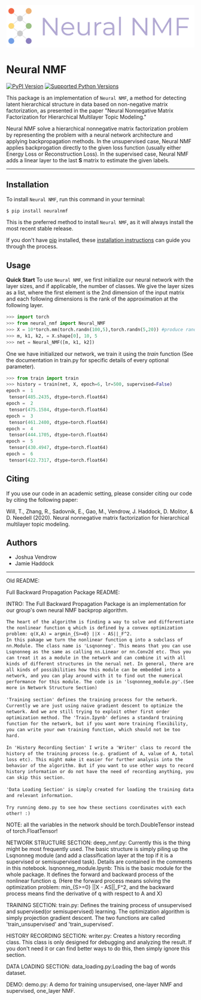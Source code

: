 
<p align="center">
<img width="600" src="https://github.com/jvendrow/NeuralNMF/blob/master/Neural%20NMF%20Logo.png?raw=true" alt="logo">
</p>

# Neural NMF

[![PyPI Version](https://img.shields.io/pypi/v/neuralnmf.svg)](https://pypi.org/project/neuralnmf/)
[![Supported Python Versions](https://img.shields.io/pypi/pyversions/neuralnmf.svg)](https://pypi.org/project/neuralnmf/)

This package is an implementation of `Neural NMF`, a method for detecting latent hierarchical structure in data based on non-negative matrix factorization, as presented in the paper "Neural Nonnegative Matrix Factorization for Hierarchical Multilayer Topic Modeling." 

Neural NMF solve a hierarchical nonnegative matrix factorization problem by representing the problem with a neural network architecture and applying backpropagation methods. In the unsupervised case, Neural NMF applies backprogation directly to the given loss function (usually either Energy Loss or Reconstruction Loss). In the supervised case, Neural NMF adds a linear layer to the last **S** matrix to estimate the given labels. 

---

## Installation

To install `Neural NMF`, run this command in your terminal:

```bash
$ pip install neuralnmf
```

This is the preferred method to install `Neural NMF`, as it will always install the most recent stable release.

If you don't have [pip](https://pip.pypa.io) installed, these [installation instructions](http://docs.python-guide.org/en/latest/starting/installation/) can guide
you through the process.

## Usage

**Quick Start**
To use `Neural NMF`, we first initialize our neural network with the layer sizes, and if applicable, the number of classes. We give the layer sizes as a list, where the first element is the 2nd dimension of the input matrix and each following dimensions is the rank of the approximation at the following layer. 
```python
>>> import torch
>>> from neural_nmf import Neural_NMF
>>> X = 10*torch.mm(torch.randn(100,5),torch.randn(5,20)) #produce random low rank data
>>> m, k1, k2, = X.shape[0], 10, 5
>>> net = Neural_NMF([m, k1, k2])
```
One we have initialized our network, we train it using the *train* function (See the documentation in train.py for specific details of every optional parameter). 
```python
>>> from train import train
>>> history = train(net, X, epoch=6, lr=500, supervised=False)
epoch =  1 
 tensor(485.2435, dtype=torch.float64)
epoch =  2 
 tensor(475.1584, dtype=torch.float64)
epoch =  3 
 tensor(461.2400, dtype=torch.float64)
epoch =  4 
 tensor(444.1705, dtype=torch.float64)
epoch =  5 
 tensor(430.4947, dtype=torch.float64)
epoch =  6 
 tensor(422.7317, dtype=torch.float64)

```

## Citing
If you use our code in an academic setting, please consider citing our code by citing the following paper: 

Will, T., Zhang, R., Sadovnik, E., Gao, M., Vendrow, J. Haddock, D. Molitor, & D. Needell (2020). Neural nonnegative matrix factorization for hierarchical multilayer topic modeling. 

## Authors
* Joshua Vendrow
* Jamie Haddock





-----------------------------

Old README:


Full Backward Propagation Package README:

INTRO:
    The Full Backward Propagation Package is an implementation for our group's own neural NMF backprop algorithm.
    
    The heart of the algorithm is finding a way to solve and differentiate the nonlinear function q which is defined by a convex optimization problem: q(X,A) = argmin_{S>=0} ||X - AS||_F^2. 
    In this pakage we turn the nonlinear function q into a subclass of nn.Module. The class name is 'Lsqnonneg'. This means that you can use Lsqnonneg as the same as calling nn.Linear or nn.Conv2d etc. Thus you can treat it as a module in the network and can combine it with all kinds of different structures in the nerual net. In general, there are all kinds of possibilities how this module can be embedded into a network, and you can play around with it to find out the numerical performance for this module. The code is in 'lsqnonneg_module.py'.(See more in Network Structure Section)
    
    'Training section' defines the training process for the network. Currently we are just using naive gradient descent to optimize the network. And we are still trying to exploit other first order optimization method. The 'Train.Ipynb' defines a standard training function for the network, but if you want more training flexibility, you can write your own training function, which should not be too hard.
    
    In 'History Recording Section' I write a 'Writer' class to record the history of the training process (e.g. gradient of A, value of A, total loss etc). This might make it easier for further analysis into the behavior of the algorithm. But if you want to use other ways to record history information or do not have the need of recording anything, you can skip this section.
    
    'Data Loading Section' is simply created for loading the training data and relevant information.
    
    Try running demo.py to see how these sections coordinates with each other! :)
 
 NOTE: all the variables in the network should be torch.DoubleTensor instead of torch.FloatTensor!
    
NETWORK STRUCTURE SECTION:
    deep_nmf.py: Currently this is the thing might be most frequently used. The basic structure is simply piling up the Lsqnonneg module (and add a classification layer at the top if it is a supervised or semisupervised task). Details are contained in the comments in this notebook.
    lsqnonneg_module.Ipynb: This is the basic module for the whole package. It defines the forward and backward process of the nonlinear function q. (Here the forward process means solving the optimization problem: min_{S>=0} ||X - AS||_F^2, and the backward process means find the derivative of q with respect to A and X)
    
TRAINING SECTION:
    train.py: Defines the training process of unsupervised and supervised(or semisupervised) learning. The optimization algorithm is simply projection gradient descent. The two functions are called 'train_unsupervised' and 'train_supervised'.

HISTORY RECORDING SECTION:
    writer.py: Creates a history recording class. This class is only designed for debugging and analyzing the result. If you don't need it or can find better ways to do this, then simply ignore this section.

DATA LOADING SECTION:
    data_loading.py:Loading the bag of words dataset.

DEMO:
    demo.py: A demo for training unsupervised, one-layer NMF and supervised, one_layer NMF.
